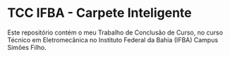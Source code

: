 # TCC IFBA - Carpete Inteligente

Este repositório contém o meu Trabalho de Conclusão de Curso, no curso Técnico em Eletromecânica no Instituto Federal da Bahia (IFBA) Campus Simões Filho.

